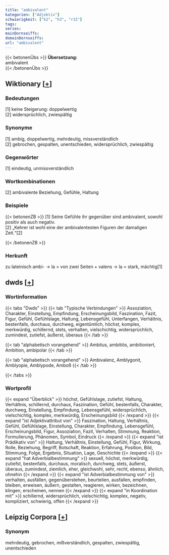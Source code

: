 ```yaml
---
title: "ambivalent"
kategorien: ["Adjektiv"]
schwierigkeit: ["k2", "h3", "r15"]
tags:
series:
mainDornseiffs:
domainDornseiffs:
url: "ambivalent"
---
```


{{< betonenÜbs >}}
**Übersetzung:**  
ambivalent  
{{< /betonenÜbs >}}

## Wiktionary [[+](https://de.wiktionary.org/wiki/ambivalent)]

### Bedeutungen
[1] keine Steigerung: doppelwertig  
[2] widersprüchlich, zwiespältig  

### Synonyme
[1] ambig, doppelwertig, mehrdeutig, missverständlich  
[2] gebrochen, gespalten, unentschieden, widersprüchlich, zwiespältig  

### Gegenwörter
[1] eindeutig, unmissverständlich  

### Wortkombinationen
[2] ambivalente Beziehung, Gefühle, Haltung  

### Beispiele
{{< betonenZB >}}
[1] Seine Gefühle ihr gegenüber sind ambivalent, sowohl positiv als auch negativ.  
[2] „Kehrer ist wohl eine der ambivalentesten Figuren der damaligen Zeit.“[2]  

{{< /betonenZB >}}
### Herkunft
zu lateinisch ambi- → la = von zwei Seiten + valens → la = stark, mächtig[1]  



## dwds [[+](https://www.dwds.de/wb/ambivalent)]

### Wortinformation
{{< tabs "Dwds" >}}
{{< tab "Typische Verbindungen" >}}
Assoziation, Charakter, Einstellung, Empfindung, Erscheinungsbild, Faszination, Fazit, Figur, Gefühl, Gefühlslage, Haltung, Lebensgefühl, Unterfangen, Verhältnis, bestenfalls, durchaus, durchweg, eigentümlich, höchst, komplex, merkwürdig, schillernd, stets, verhalten, vielschichtig, widersprüchlich, zumindest, zutiefst, äußerst, überaus
{{< /tab >}}

{{< tab "alphabetisch vorangehend" >}}
Ambitus, ambitiös, ambitioniert, Ambition, ambipolar
{{< /tab >}}

{{< tab "alphabetisch vorangehend" >}}
Ambivalenz, Amblygonit, Amblyopie, Amblypode, Amboß
{{< /tab >}}

{{< /tabs >}}

### Wortprofil
{{< expand "Überblick" >}} höchst, Gefühlslage, zutiefst, Haltung, Verhältnis, schillernd, durchaus, Faszination, Gefühl, bestenfalls, Charakter, durchweg, Einstellung, Empfindung, Lebensgefühl, widersprüchlich, vielschichtig, komplex, merkwürdig, Erscheinungsbild {{< /expand >}}
{{< expand "ist Adjektivattribut von" >}} Faszination, Haltung, Verhältnis, Gefühl, Gefühlslage, Einstellung, Charakter, Empfindung, Lebensgefühl, Erscheinungsbild, Figur, Assoziation, Fazit, Verhalten, Stimmung, Reaktion, Formulierung, Phänomen, Symbol, Eindruck {{< /expand >}}
{{< expand "ist Prädikativ von" >}} Haltung, Verhältnis, Einstellung, Gefühl, Figur, Wirkung, Rolle, Beziehung, Begriff, Botschaft, Reaktion, Erfahrung, Position, Bild, Stimmung, Folge, Ergebnis, Situation, Lage, Geschichte {{< /expand >}}
{{< expand "hat Adverbialbestimmung" >}} sexuell, höchst, merkwürdig, zutiefst, bestenfalls, durchaus, moralisch, durchweg, stets, äußerst, überaus, zumindest, ziemlich, eher, gleichwohl, sehr, recht, ebenso, ähnlich, ohnehin {{< /expand >}}
{{< expand "ist Adverbialbestimmung von" >}} verhalten, ausfällen, gegenüberstehen, beurteilen, ausfallen, empfinden, bleiben, erweisen, äußern, gestalten, reagieren, wirken, bezeichnen, klingen, erscheinen, nennen {{< /expand >}}
{{< expand "in Koordination mit" >}} schillernd, widersprüchlich, vielschichtig, komplex, negativ, kompliziert, schwierig, offen {{< /expand >}}

## Leipzig Corpora [[+](https://corpora.uni-leipzig.de/en/res?word=ambivalent&corpusId=deu_newscrawl-public_2018)]


### Synonym
mehrdeutig, gebrochen, mißverständlich, gespalten, zwiespältig, unentschieden

